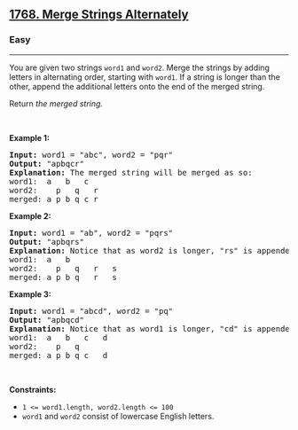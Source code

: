 <h2><a href="https://leetcode.com/problems/merge-strings-alternately/">1768. Merge Strings Alternately</a></h2><h3>Easy</h3><hr><div style="user-select: text;"><p style="user-select: text;">You are given two strings <code style="user-select: text;">word1</code> and <code style="user-select: text;">word2</code>. Merge the strings by adding letters in alternating order, starting with <code style="user-select: text;">word1</code>. If a string is longer than the other, append the additional letters onto the end of the merged string.</p>

<p style="user-select: text;">Return <em style="user-select: text;">the merged string.</em></p>

<p style="user-select: text;">&nbsp;</p>
<p style="user-select: text;"><strong class="example" style="user-select: text;">Example 1:</strong></p>

<pre style="user-select: text;"><strong style="user-select: text;">Input:</strong> word1 = "abc", word2 = "pqr"
<strong style="user-select: text;">Output:</strong> "apbqcr"
<strong style="user-select: text;">Explanation:</strong>&nbsp;The merged string will be merged as so:
word1:  a   b   c
word2:    p   q   r
merged: a p b q c r
</pre>

<p style="user-select: text;"><strong class="example" style="user-select: text;">Example 2:</strong></p>

<pre style="user-select: text;"><strong style="user-select: text;">Input:</strong> word1 = "ab", word2 = "pqrs"
<strong style="user-select: text;">Output:</strong> "apbqrs"
<strong style="user-select: text;">Explanation:</strong>&nbsp;Notice that as word2 is longer, "rs" is appended to the end.
word1:  a   b 
word2:    p   q   r   s
merged: a p b q   r   s
</pre>

<p style="user-select: text;"><strong class="example" style="user-select: text;">Example 3:</strong></p>

<pre style="user-select: text;"><strong style="user-select: text;">Input:</strong> word1 = "abcd", word2 = "pq"
<strong style="user-select: text;">Output:</strong> "apbqcd"
<strong style="user-select: text;">Explanation:</strong>&nbsp;Notice that as word1 is longer, "cd" is appended to the end.
word1:  a   b   c   d
word2:    p   q 
merged: a p b q c   d
</pre>

<p style="user-select: text;">&nbsp;</p>
<p style="user-select: text;"><strong style="user-select: text;">Constraints:</strong></p>

<ul style="user-select: text;">
	<li style="user-select: text;"><code style="user-select: text;">1 &lt;= word1.length, word2.length &lt;= 100</code></li>
	<li style="user-select: text;"><code style="user-select: text;">word1</code> and <code style="user-select: text;">word2</code> consist of lowercase English letters.</li>
</ul></div>